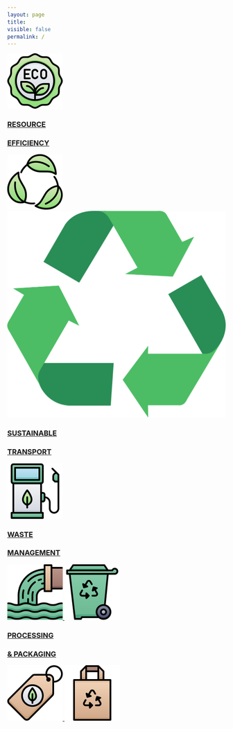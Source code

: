 ```yaml
---
layout: page
title:
visible: false
permalink: /
---
```



<div class="home">
    <a class="home-top" href="/production">
        <img class="home-svg" src="/assets/icons/DrawKit-Ecology/Color/Label.svg">
        <div>
            <h3>RESOURCE</h3>
            <h3>EFFICIENCY</h3>
        </div>
        <img class="home-svg" src="/assets/icons/DrawKit-Ecology/Color/Leaves.svg">
    </a>
    <img class="home-recycle-huge" src="/assets/Recycle.triangle.svg"/>
    <a class="home-center" href="/transport">
        <div>
            <h3>SUSTAINABLE</h3>
            <h3>TRANSPORT</h3>
        </div>
        <img class="home-svg" src="/assets/icons/DrawKit-Ecology/Color/Gas Station.svg">
    </a>
    <a class="home-left" href="/waste">
        <div>
            <h3>WASTE</h3>
            <h3>MANAGEMENT</h3>
        </div>
        <img class="home-svg" src="/assets/icons/DrawKit-Ecology/Color/Waste.svg">
        <img class="home-svg" src="/assets/icons/DrawKit-Ecology/Color/Trash.svg">
    </a>
    <a class="home-right" href="/packaging">
        <div>
            <h3>PROCESSING</h3>
            <h3>& PACKAGING</h3>
        </div>
        <img class="home-svg" src="/assets/icons/DrawKit-Ecology/Color/Eco Tag.svg">
        <img class="home-svg" src="/assets/icons/DrawKit-Ecology/Color/Paper bag.svg">
    </a>
</div>


<script>
    function lightTheme() {
        // TODO: modify if neccesary images
        // document.getElementById("hero-logo").src = "/assets/cryptotracker/logo-wide-light.png";
        console.log("Light theme");
    }

    function darkTheme() {
        console.log("Dark theme");
    }
</script>
